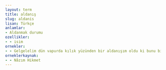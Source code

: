 ```yaml
---
layout: term
title: aldanış
slug: aldanis
lisan: Türkçe
anlamlar:
- Aldanmak durumu
ozellikler:
- - isim
ornekler:
- - Gelgelelim dün vapurda kılık yüzünden bir aldanışım oldu ki bunu bir türlü unutamayacağım.
orneklerkaynak:
- - Nâzım Hikmet
---
```

